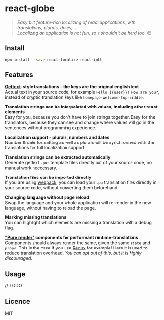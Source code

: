 # react-globe

> *Easy but feature-rich localizing of react applications, with translations, plurals, dates, ... <br/>
> Localizing an application is not fun, so it shouldn't be hard too.* :relieved:

## Install

```bash
npm install --save react-localize react-intl
```

## Features

**[Gettext](https://www.gnu.org/software/gettext/manual/gettext.html)-style translations - the keys are the original english text**<br/>
Actual text in your source code, for example `Hello {{user}}! How are you?`, instead of cryptic translation keys like `homepage-welcome-top-middle`.

**Translation strings can be interpolated with values, including other react elements**<br/>
Easy for you, because you don't have to join strings together. Easy for the translators, because they can see and change where values will go in the sentences without programming experience.

**Localization support - plurals, numbers and dates**<br/>
Number & date formatting as well as plurals will be synchronized with the translations for full localization support.

**Translation strings can be extracted automatically**<br/>
Generate gettext `.pot` template files directly out of your source code, no manual work neccessary.

**Translation files can be imported directly**<br/>
If you are using [webpack](https://github.com/webpack/webpack), you can load your `.po` translation files directly in your source code, without converting them beforehand.

**Changing language without page reload**<br/>
Swap the language and your whole application will re-render in the new language, without having to reload the page.

**Marking missing translations**<br/>
You can highlight which elements are missing a translation with a debug flag.

**["Pure render"](https://facebook.github.io/react/docs/shallow-compare.html) components for performant runtime-translations**<br/>
Components should always render the same, given the same `state` and `props`. This is the case if you use [Redux](http://redux.js.org/) for example! Here it is used to reduce translation overhead. *You can opt out of this, but it is highly discouraged*.

## Usage

// TODO

## Licence

MIT
